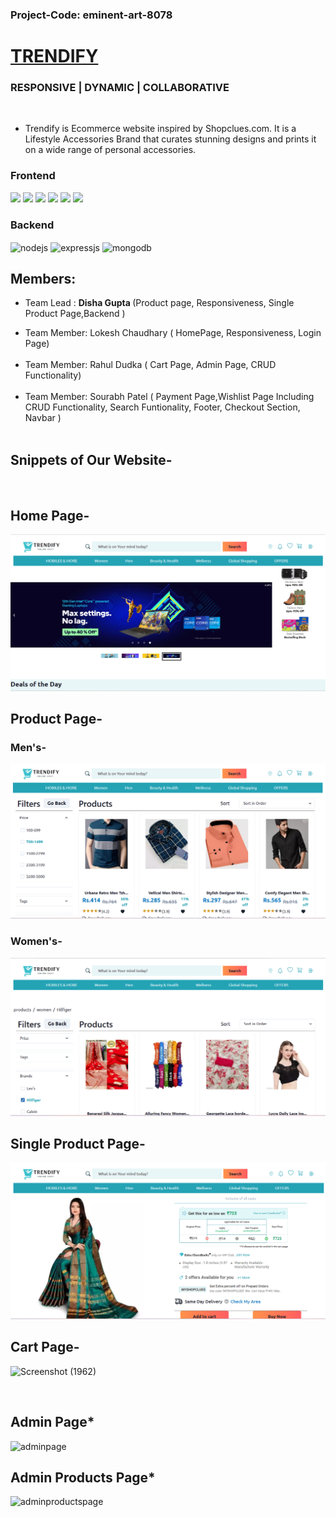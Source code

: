 ### Project-Code: eminent-art-8078

<h1><a href="https://trendifies.vercel.app/](https://trendify-website.vercel.app/" >TRENDIFY</a></h1>
<!-- <a href="https://erin-dizzy-clam.cyclic.app/" >Backened Deployed Link</a> -->

<!-- # TRENDIFY -->

<h3 > RESPONSIVE  |  DYNAMIC | COLLABORATIVE </h3>

<br>

- Trendify is Ecommerce website inspired by Shopclues.com. It is a Lifestyle Accessories Brand that curates stunning designs and prints it on a wide range of personal accessories. 

<div display='flex' ><h3 >Frontend</h3> 
<img src='https://img.shields.io/badge/JavaScript-323330?style=for-the-badge&logo=javascript&logoColor=F7DF1E' />
<img src='https://img.shields.io/badge/React-20232A?style=for-the-badge&logo=react&logoColor=61DAFB' />
<img src='https://img.shields.io/badge/Redux-593D88?style=for-the-badge&logo=redux&logoColor=white' />
<img src='https://img.shields.io/badge/CSS3-1572B6?style=for-the-badge&logo=css3&logoColor=white' />
<img src='https://img.shields.io/badge/Material%20UI-007FFF?style=for-the-badge&logo=mui&logoColor=white' />
<img src='https://img.shields.io/badge/Chakra--UI-319795?style=for-the-badge&logo=chakra-ui&logoColor=white' />
<!-- <img src='' />
   </div> -->
<div ><h3 >Backend</h3> 
<img src="https://img.shields.io/badge/Node.js-339933?style=for-the-badge&logo=nodedotjs&logoColor=white" align="center" alt="nodejs" />
<img src="https://img.shields.io/badge/Express.js-000000?style=for-the-badge&logo=express&logoColor=white" align="center" alt="expressjs"/>
<img src="https://img.shields.io/badge/MongoDB-4EA94B?style=for-the-badge&logo=mongodb&logoColor=white" align="center" alt="mongodb"/>
 </div>
<!-- An e-commerce website for clothing, health & care products. A Collaborative project Built in 5 Days. -->

## Members:

- Team Lead : <strong> Disha Gupta </strong>
  (Product page, Responsiveness, Single Product Page,Backend )

<ul>
<li> Team Member: Lokesh Chaudhary ( HomePage, Responsiveness, Login Page) </li>
<br />
<li> Team Member: Rahul Dudka ( Cart Page, Admin Page, CRUD Functionality) </li>
<br />
<li> Team Member: Sourabh Patel ( Payment Page,Wishlist Page Including CRUD Functionality, Search Funtionality, Footer, Checkout Section, Navbar ) </li>
<br />



</ul>

## Snippets of Our Website-

<br/>

## Home Page-

<img  src='./src/Assests/homepage.png' alt='homepage' />

<br/>

## Product Page-

### Men's-

<img  src='./src/Assests/menpage.png' alt='homepage' />

<br/>

### Women's-

<img  src='./src/Assests/womenpage.png' alt='homepage' />

<br/>

## Single Product Page-

<img  src='./src/Assests/singlecartpage.png' alt='homepage' />
<br/>
   
## Cart Page-

<!-- <img  src='./src/Assests/singlecartpage.png' alt='homepage' /> -->
![Screenshot (1962)](https://github.com/DishaGup/eminent-art-8078/assets/90616584/822dc14c-6990-4886-9b93-cecc706ad066)

<br/>   

## Admin Page\*

![adminpage](https://user-images.githubusercontent.com/90616584/229440683-0a088c33-946d-4809-9a46-3e4c1e56bfc1.jpg)

## Admin Products Page\*

![adminproductspage](https://user-images.githubusercontent.com/90616584/229441217-6377a096-321a-469a-96bb-0fdcf941eb6f.jpg)

